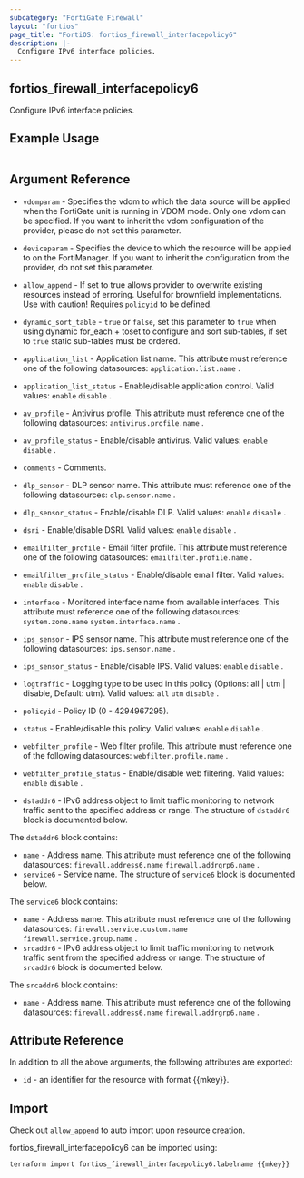 ```yaml
---
subcategory: "FortiGate Firewall"
layout: "fortios"
page_title: "FortiOS: fortios_firewall_interfacepolicy6"
description: |-
  Configure IPv6 interface policies.
---
```


## fortios_firewall_interfacepolicy6
Configure IPv6 interface policies.

## Example Usage

```hcl

```

## Argument Reference
* `vdomparam` - Specifies the vdom to which the data source will be applied when the FortiGate unit is running in VDOM mode. Only one vdom can be specified. If you want to inherit the vdom configuration of the provider, please do not set this parameter.
* `deviceparam` - Specifies the device to which the resource will be applied to on the FortiManager. If you want to inherit the configuration from the provider, do not set this parameter.
* `allow_append` - If set to true allows provider to overwrite existing resources instead of erroring. Useful for brownfield implementations. Use with caution! Requires `policyid` to be defined.
* `dynamic_sort_table` - `true` or `false`, set this parameter to `true` when using dynamic for_each + toset to configure and sort sub-tables, if set to `true` static sub-tables must be ordered.

* `application_list` - Application list name. This attribute must reference one of the following datasources: `application.list.name` .
* `application_list_status` - Enable/disable application control. Valid values: `enable` `disable` .
* `av_profile` - Antivirus profile. This attribute must reference one of the following datasources: `antivirus.profile.name` .
* `av_profile_status` - Enable/disable antivirus. Valid values: `enable` `disable` .
* `comments` - Comments.
* `dlp_sensor` - DLP sensor name. This attribute must reference one of the following datasources: `dlp.sensor.name` .
* `dlp_sensor_status` - Enable/disable DLP. Valid values: `enable` `disable` .
* `dsri` - Enable/disable DSRI. Valid values: `enable` `disable` .
* `emailfilter_profile` - Email filter profile. This attribute must reference one of the following datasources: `emailfilter.profile.name` .
* `emailfilter_profile_status` - Enable/disable email filter. Valid values: `enable` `disable` .
* `interface` - Monitored interface name from available interfaces. This attribute must reference one of the following datasources: `system.zone.name` `system.interface.name` .
* `ips_sensor` - IPS sensor name. This attribute must reference one of the following datasources: `ips.sensor.name` .
* `ips_sensor_status` - Enable/disable IPS. Valid values: `enable` `disable` .
* `logtraffic` - Logging type to be used in this policy (Options: all | utm | disable, Default: utm). Valid values: `all` `utm` `disable` .
* `policyid` - Policy ID (0 - 4294967295).
* `status` - Enable/disable this policy. Valid values: `enable` `disable` .
* `webfilter_profile` - Web filter profile. This attribute must reference one of the following datasources: `webfilter.profile.name` .
* `webfilter_profile_status` - Enable/disable web filtering. Valid values: `enable` `disable` .
* `dstaddr6` - IPv6 address object to limit traffic monitoring to network traffic sent to the specified address or range. The structure of `dstaddr6` block is documented below.

The `dstaddr6` block contains:

* `name` - Address name. This attribute must reference one of the following datasources: `firewall.address6.name` `firewall.addrgrp6.name` .
* `service6` - Service name. The structure of `service6` block is documented below.

The `service6` block contains:

* `name` - Address name. This attribute must reference one of the following datasources: `firewall.service.custom.name` `firewall.service.group.name` .
* `srcaddr6` - IPv6 address object to limit traffic monitoring to network traffic sent from the specified address or range. The structure of `srcaddr6` block is documented below.

The `srcaddr6` block contains:

* `name` - Address name. This attribute must reference one of the following datasources: `firewall.address6.name` `firewall.addrgrp6.name` .

## Attribute Reference

In addition to all the above arguments, the following attributes are exported:
* `id` - an identifier for the resource with format {{mkey}}.

## Import

Check out `allow_append` to auto import upon resource creation.

fortios_firewall_interfacepolicy6 can be imported using:
```sh
terraform import fortios_firewall_interfacepolicy6.labelname {{mkey}}
```
